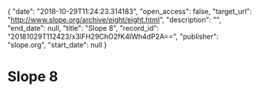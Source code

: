 {
  "date": "2018-10-29T11:24:23.314183", 
  "open_access": false, 
  "target_url": "http://www.slope.org/archive/eight/eight.html", 
  "description": "", 
  "end_date": null, 
  "title": "Slope 8", 
  "record_id": "20181029T112423/x3lFH29ChO2fK4IWh4dP2A==", 
  "publisher": "slope.org", 
  "start_date": null
}

# Slope 8

